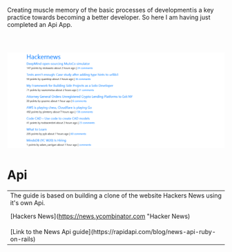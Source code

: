 Creating muscle memory of the basic processes of development is a key practice towards becoming a better developer. So here I am having just completed an Api App.
<br/>
<br/>
# ![WebApp](https://github.com/The-Flying-Dev/Hackernews-Api/blob/main/app/assets/images/The%20Hacker%20News%20API.png)
# Api
<table>
<tr>
<td>
 The guide is based on building a clone of the website Hackers News using it's own Api.<br/>  
 
 [Hackers News](https://news.ycombinator.com "Hacker News)
</td>
</tr>
 <tr>
<td>
 [Link to the News Api guide](https://rapidapi.com/blog/news-api-ruby-on-rails)
</td>
</tr>
</table>
















